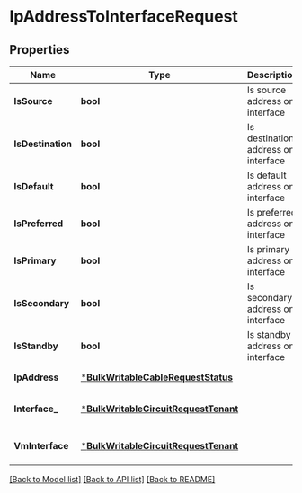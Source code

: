 # IpAddressToInterfaceRequest

## Properties
Name | Type | Description | Notes
------------ | ------------- | ------------- | -------------
**IsSource** | **bool** | Is source address on interface | [optional] [default to null]
**IsDestination** | **bool** | Is destination address on interface | [optional] [default to null]
**IsDefault** | **bool** | Is default address on interface | [optional] [default to null]
**IsPreferred** | **bool** | Is preferred address on interface | [optional] [default to null]
**IsPrimary** | **bool** | Is primary address on interface | [optional] [default to null]
**IsSecondary** | **bool** | Is secondary address on interface | [optional] [default to null]
**IsStandby** | **bool** | Is standby address on interface | [optional] [default to null]
**IpAddress** | [***BulkWritableCableRequestStatus**](BulkWritableCableRequest_status.md) |  | [default to null]
**Interface_** | [***BulkWritableCircuitRequestTenant**](BulkWritableCircuitRequest_tenant.md) |  | [optional] [default to null]
**VmInterface** | [***BulkWritableCircuitRequestTenant**](BulkWritableCircuitRequest_tenant.md) |  | [optional] [default to null]

[[Back to Model list]](../README.md#documentation-for-models) [[Back to API list]](../README.md#documentation-for-api-endpoints) [[Back to README]](../README.md)

